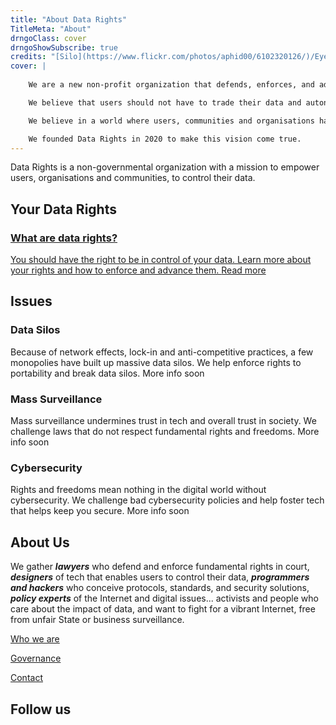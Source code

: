 ```yaml
---
title: "About Data Rights"
TitleMeta: "About"
drngoClass: cover
drngoShowSubscribe: true
credits: "[Silo](https://www.flickr.com/photos/aphid00/6102320126/)/Eye”, inside of a silo looking up, by Dave Sizer used under a CC BY licence."
cover: |
    
    We are a new non-profit organization that defends, enforces, and advances data rights.

    We believe that users should not have to trade their data and autonomy in exchange for big tech’s cybersecurity. We refuse data silos as the Internet’s business model. We challenge Governments where their actions undermine cybersecurity, the rule of law, and fundamental rights.

    We believe in a world where users, communities and organisations have the rights to control their data, free from data silos and mass surveillance.

    We founded Data Rights in 2020 to make this vision come true.
---
```


Data Rights is a non-governmental organization with a mission to empower users, organisations and communities, to control their data. 


## Your Data Rights

<div class="grid">
    <a href="your-data-rights" id="your-data-rights" class="grid-unit">
    <h3>
        What are data rights?
    </h3>
    <p>
        You should have the right to be in control of your data. Learn more about your rights and how to enforce and advance them.
        <span class="read-more">Read more</span>
    </p>
    </a>
</div>

## Issues 

<div class="grid">
    <div href="data-silos" id="data-silos" class="grid-unit">
    <h3>
        Data Silos
    </h3>
    <p>
        Because of network effects, lock-in and anti-competitive practices, a few monopolies have built up massive data silos. 
        We help enforce rights to portability and break data silos.
        <span class="read-more">More info soon</span>
    </p>
    </div>
    <div href="mass-surveillance" id="mass-surveillance" class="grid-unit">
    <h3>
        Mass Surveillance
    </h3>
    <p>
        Mass surveillance undermines trust in tech and overall trust in society. We challenge laws that do not respect fundamental rights and freedoms.
        <span class="read-more">More info soon</span>
    </p>
    </div>
    <div href="cybersecurity" id="cybersecurity" class="grid-unit">
    <h3>
        Cybersecurity
    </h3>
    <p>
        Rights and freedoms mean nothing in the digital world without cybersecurity. We challenge bad cybersecurity policies and help foster tech that helps keep you secure.
        <span class="read-more">More info soon</span>
    </p>
    </div>
</div>



## About Us

We gather <!-- TODO make the following lines before "..." appear in any random order -->
***lawyers*** who defend and enforce fundamental rights in court,
***designers*** of tech that enables users to control their data,
***programmers and hackers*** who conceive protocols, standards, and security solutions,
***policy experts*** of the Internet and digital issues...
activists and people who care about the impact of data, and want to fight for a vibrant Internet, free from unfair State or business surveillance. 


[Who we are](/people)

[Governance](/info/governance)

[Contact](/contact)

## Follow us
 

<nav class="syndication">

<a href="https://twitter.com/DataRights_" class="Twitter"></a>
<a href="https://mas.to/@DataRights" class="Mastodon"></a>
<a href="/news/index.xml" class="RSS"></a>
</nav>

